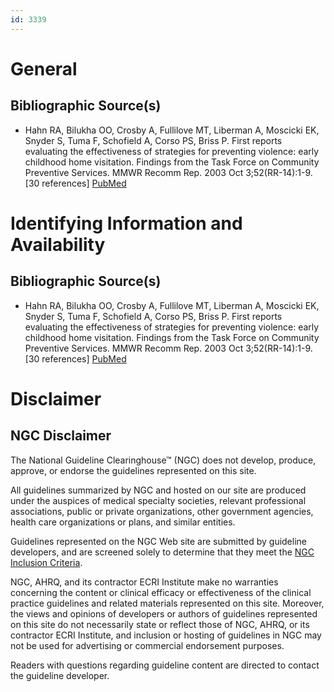 ```yaml
---
id: 3339
---
```


# General

## Bibliographic Source(s)

- Hahn RA, Bilukha OO, Crosby A, Fullilove MT, Liberman A, Moscicki EK, Snyder S, Tuma F, Schofield A, Corso PS, Briss P. First reports evaluating the effectiveness of strategies for preventing violence: early childhood home visitation. Findings from the Task Force on Community Preventive Services. MMWR Recomm Rep. 2003 Oct 3;52(RR-14):1-9. [30 references] [ PubMed ](http://www.ncbi.nlm.nih.gov/entrez/query.fcgi?cmd=Retrieve&db=pubmed&dopt=Abstract&list_uids=14566220)

# Identifying Information and Availability

## Bibliographic Source(s)

- Hahn RA, Bilukha OO, Crosby A, Fullilove MT, Liberman A, Moscicki EK, Snyder S, Tuma F, Schofield A, Corso PS, Briss P. First reports evaluating the effectiveness of strategies for preventing violence: early childhood home visitation. Findings from the Task Force on Community Preventive Services. MMWR Recomm Rep. 2003 Oct 3;52(RR-14):1-9. [30 references] [ PubMed ](http://www.ncbi.nlm.nih.gov/entrez/query.fcgi?cmd=Retrieve&db=pubmed&dopt=Abstract&list_uids=14566220)

# Disclaimer

## NGC Disclaimer

The National Guideline Clearinghouse™ (NGC) does not develop, produce, approve, or endorse the guidelines represented on this site.

All guidelines summarized by NGC and hosted on our site are produced under the auspices of medical specialty societies, relevant professional associations, public or private organizations, other government agencies, health care organizations or plans, and similar entities.

Guidelines represented on the NGC Web site are submitted by guideline developers, and are screened solely to determine that they meet the [NGC Inclusion Criteria](/help-and-about/summaries/inclusion-criteria).

NGC, AHRQ, and its contractor ECRI Institute make no warranties concerning the content or clinical efficacy or effectiveness of the clinical practice guidelines and related materials represented on this site. Moreover, the views and opinions of developers or authors of guidelines represented on this site do not necessarily state or reflect those of NGC, AHRQ, or its contractor ECRI Institute, and inclusion or hosting of guidelines in NGC may not be used for advertising or commercial endorsement purposes.

Readers with questions regarding guideline content are directed to contact the guideline developer.


